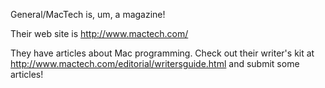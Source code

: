 General/MacTech is, um, a magazine!

Their web site is http://www.mactech.com/

They have articles about Mac programming.  Check out their writer's kit at http://www.mactech.com/editorial/writersguide.html and submit some articles!